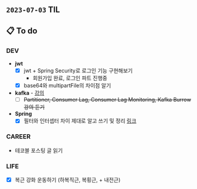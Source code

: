 ## `2023-07-03` TIL

## 📋 To do

### DEV

- **jwt**
  - [x] jwt + Spring Security로 로그인 기능 구현해보기
    - 회원가입 완료, 로그인 파트 진행중
  - [x] base64와 multipartFile의 차이점 알기

- **kafka** - [강의](https://www.inflearn.com/course/%EC%95%84%ED%8C%8C%EC%B9%98-%EC%B9%B4%ED%94%84%EC%B9%B4-%EC%9E%85%EB%AC%B8/dashboard)
  - [ ] ~~Partitioner, Consumer Lag, Consumer Lag Monitoring, Kafka Burrow 강의 듣기~~

- **Spring**
  - [x] 필터와 인터셉터 차이 제대로 알고 쓰기 및 정리 [링크](https://gngsn.tistory.com/153)

### CAREER

- 테코블 포스팅 글 읽기

### LIFE

- [x] 복근 강화 운동하기 (하복직근, 복횡근, + 내전근)